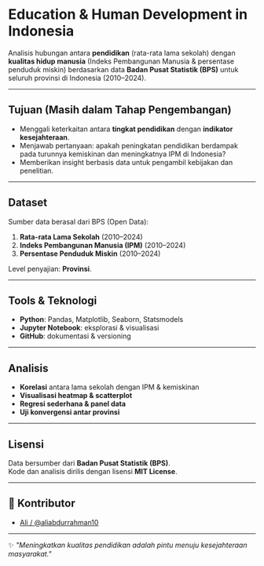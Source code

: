 # Education & Human Development in Indonesia

Analisis hubungan antara **pendidikan** (rata-rata lama sekolah) dengan **kualitas hidup manusia** (Indeks Pembangunan Manusia & persentase penduduk miskin) berdasarkan data **Badan Pusat Statistik (BPS)** untuk seluruh provinsi di Indonesia (2010–2024).

---

## Tujuan (Masih dalam Tahap Pengembangan)
- Menggali keterkaitan antara **tingkat pendidikan** dengan **indikator kesejahteraan**.
- Menjawab pertanyaan: apakah peningkatan pendidikan berdampak pada turunnya kemiskinan dan meningkatnya IPM di Indonesia?
- Memberikan insight berbasis data untuk pengambil kebijakan dan penelitian.

---

##  Dataset
Sumber data berasal dari BPS (Open Data):
1. **Rata-rata Lama Sekolah** (2010–2024)  
2. **Indeks Pembangunan Manusia (IPM)** (2010–2024)  
3. **Persentase Penduduk Miskin** (2010–2024)  

Level penyajian: **Provinsi**.

---

##  Tools & Teknologi
- **Python**: Pandas, Matplotlib, Seaborn, Statsmodels  
- **Jupyter Notebook**: eksplorasi & visualisasi  
- **GitHub**: dokumentasi & versioning  

---

## Analisis
- **Korelasi** antara lama sekolah dengan IPM & kemiskinan  
- **Visualisasi heatmap & scatterplot**  
- **Regresi sederhana & panel data**  
- **Uji konvergensi antar provinsi**  

---

##  Lisensi
Data bersumber dari **Badan Pusat Statistik (BPS)**.  
Kode dan analisis dirilis dengan lisensi **MIT License**.

---

## 👤 Kontributor
- [Ali / @aliabdurrahman10](https://github.com/aliabdurrahman10)  

---

✨ *"Meningkatkan kualitas pendidikan adalah pintu menuju kesejahteraan masyarakat."*
